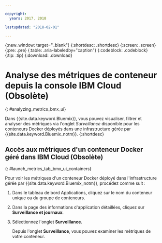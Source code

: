 ```yaml
---

copyright:
  years: 2017, 2018

lastupdated: "2018-02-01"

---
```


{:new_window: target="_blank"}
{:shortdesc: .shortdesc}
{:screen: .screen}
{:pre: .pre}
{:table: .aria-labeledby="caption"}
{:codeblock: .codeblock}
{:tip: .tip}
{:download: .download}


# Analyse des métriques de conteneur depuis la console IBM Cloud (Obsolète)
{: #analyzing_metrics_bmx_ui}

Dans {{site.data.keyword.Bluemix}}, vous pouvez visualiser, filtrer et analyser des métriques via l'onglet *Surveillance* disponible pour les conteneurs Docker déployés dans une infrastructure gérée par {{site.data.keyword.Bluemix_notm}}.
{:shortdesc}


##  Accès aux métriques d'un conteneur Docker géré dans IBM Cloud (Obsolète)
{: #launch_metrics_tab_bmx_ui_containers}

Pour voir les métriques d'un conteneur Docker déployé dans l'infrastructure gérée par {{site.data.keyword.Bluemix_notm}}, procédez comme suit :

1. Dans le tableau de bord Applications, cliquez sur le nom du conteneur unique ou du groupe de conteneurs. 
    
2. Dans la page des informations d'application détaillées, cliquez sur **Surveillance et journaux**.

3. Sélectionnez l'onglet **Surveillance**.
    
    Depuis l'onglet **Surveillance**, vous pouvez examiner les métriques de votre conteneur.
